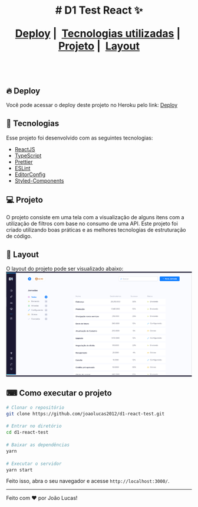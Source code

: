 <h1 align="center">
  # D1 Test React ✨

<p align="center">
  <a href="#-deploy">Deploy</a>&nbsp;|&nbsp;
  <a href="#-tecnologias">Tecnologias utilizadas</a>&nbsp;|&nbsp;
  <a href="#-projeto">Projeto</a>&nbsp;|&nbsp;
  <a href="#-layout">Layout</a>
</p>

<br>

## 🔥 Deploy

Você pode acessar o deploy deste projeto no Heroku pelo link:
[Deploy](https://d1-test.herokuapp.com/)

## 🚀 Tecnologias

Esse projeto foi desenvolvido com as seguintes tecnologias:

- [ReactJS](https://pt-br.reactjs.org/)
- [TypeScript](https://www.typescriptlang.org/)
- [Prettier](https://prettier.io/)
- [ESLint](https://eslint.org/)
- [EditorConfig](https://editorconfig.org/)
- [Styled-Components](https://styled-components.com/)

## 💻 Projeto

O projeto consiste em uma tela com a visualização de alguns itens com a utilização de filtros com base no consumo de uma API. Este projeto foi criado utilizando boas práticas e as melhores tecnologias de estruturação de código.

## 🔖 Layout

O layout do projeto pode ser visualizado abaixo:
![Layout](./src/assets/images/layout.png)

## ⌨ Como executar o projeto

```bash
# Clonar o repositório
git clone https://github.com/joaolucas2012/d1-react-test.git

# Entrar no diretório
cd d1-react-test

# Baixar as dependências
yarn

# Executar o servidor
yarn start
```

Feito isso, abra o seu navegador e acesse `http://localhost:3000/`.

---

Feito com ♥ por João Lucas!
